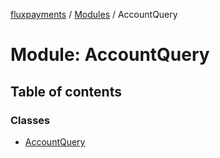 [fluxpayments](../README.md) / [Modules](../modules.md) / AccountQuery

# Module: AccountQuery

## Table of contents

### Classes

- [AccountQuery](../classes/AccountQuery.AccountQuery.md)
